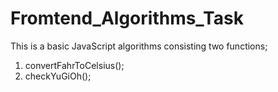 # Fromtend_Algorithms_Task
This is a basic JavaScript algorithms consisting two functions;
1. convertFahrToCelsius();
2. checkYuGiOh();


